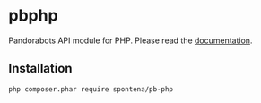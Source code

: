 # pbphp

Pandorabots API module for PHP. Please read the [documentation](http://developer.pandorabots.com/docs).

## Installation

    php composer.phar require spontena/pb-php